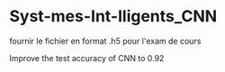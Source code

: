 # Syst-mes-Int-lligents_CNN
fournir le fichier en format .h5 pour l'exam de cours

Improve the test accuracy of CNN to 0.92
